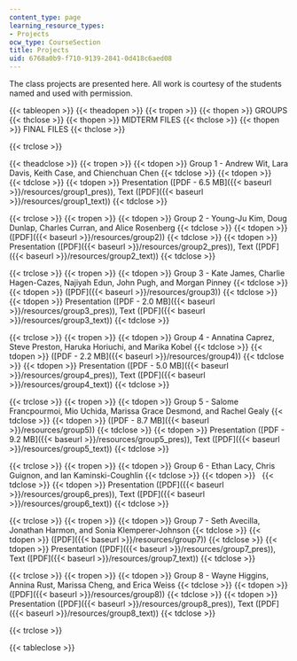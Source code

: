 ```yaml
---
content_type: page
learning_resource_types:
- Projects
ocw_type: CourseSection
title: Projects
uid: 6768a0b9-f710-9139-2841-0d418c6aed08
---
```


The class projects are presented here. All work is courtesy of the students named and used with permission.

{{< tableopen >}}
{{< theadopen >}}
{{< tropen >}}
{{< thopen >}}
GROUPS
{{< thclose >}}
{{< thopen >}}
MIDTERM FILES
{{< thclose >}}
{{< thopen >}}
FINAL FILES
{{< thclose >}}

{{< trclose >}}

{{< theadclose >}}
{{< tropen >}}
{{< tdopen >}}
Group 1 - Andrew Wit, Lara Davis, Keith Case, and Chienchuan Chen
{{< tdclose >}}
{{< tdopen >}}
 
{{< tdclose >}}
{{< tdopen >}}
Presentation ([PDF - 6.5 MB]({{< baseurl >}}/resources/group1_pres)), Text ([PDF]({{< baseurl >}}/resources/group1_text))
{{< tdclose >}}

{{< trclose >}}
{{< tropen >}}
{{< tdopen >}}
Group 2 - Young-Ju Kim, Doug Dunlap, Charles Curran, and Alice Rosenberg
{{< tdclose >}}
{{< tdopen >}}
([PDF]({{< baseurl >}}/resources/group2))
{{< tdclose >}}
{{< tdopen >}}
Presentation ([PDF]({{< baseurl >}}/resources/group2_pres)), Text ([PDF]({{< baseurl >}}/resources/group2_text))
{{< tdclose >}}

{{< trclose >}}
{{< tropen >}}
{{< tdopen >}}
Group 3 - Kate James, Charlie Hagen-Cazes, Najiyah Edun, John Pugh, and Morgan Pinney
{{< tdclose >}}
{{< tdopen >}}
([PDF]({{< baseurl >}}/resources/group3))
{{< tdclose >}}
{{< tdopen >}}
Presentation ([PDF - 2.0 MB]({{< baseurl >}}/resources/group3_pres)), Text ([PDF]({{< baseurl >}}/resources/group3_text))
{{< tdclose >}}

{{< trclose >}}
{{< tropen >}}
{{< tdopen >}}
Group 4 - Annatina Caprez, Steve Preston, Haruka Horiuchi, and Marika Kobel
{{< tdclose >}}
{{< tdopen >}}
([PDF - 2.2 MB]({{< baseurl >}}/resources/group4))
{{< tdclose >}}
{{< tdopen >}}
Presentation ([PDF - 5.0 MB]({{< baseurl >}}/resources/group4_pres)), Text ([PDF]({{< baseurl >}}/resources/group4_text))
{{< tdclose >}}

{{< trclose >}}
{{< tropen >}}
{{< tdopen >}}
Group 5 - Salome Francpourmoi, Mio Uchida, Marissa Grace Desmond, and Rachel Gealy
{{< tdclose >}}
{{< tdopen >}}
([PDF - 8.7 MB]({{< baseurl >}}/resources/group5))
{{< tdclose >}}
{{< tdopen >}}
Presentation ([PDF - 9.2 MB]({{< baseurl >}}/resources/group5_pres)), Text ([PDF]({{< baseurl >}}/resources/group5_text))
{{< tdclose >}}

{{< trclose >}}
{{< tropen >}}
{{< tdopen >}}
Group 6 - Ethan Lacy, Chris Guignon, and Ian Kaminski-Coughlin
{{< tdclose >}}
{{< tdopen >}}
 
{{< tdclose >}}
{{< tdopen >}}
Presentation ([PDF]({{< baseurl >}}/resources/group6_pres)), Text ([PDF]({{< baseurl >}}/resources/group6_text))
{{< tdclose >}}

{{< trclose >}}
{{< tropen >}}
{{< tdopen >}}
Group 7 - Seth Avecilla, Jonathan Harmon, and Sonia Klemperer-Johnson
{{< tdclose >}}
{{< tdopen >}}
([PDF]({{< baseurl >}}/resources/group7))
{{< tdclose >}}
{{< tdopen >}}
Presentation ([PDF]({{< baseurl >}}/resources/group7_pres)), Text ([PDF]({{< baseurl >}}/resources/group7_text))
{{< tdclose >}}

{{< trclose >}}
{{< tropen >}}
{{< tdopen >}}
Group 8 - Wayne Higgins, Annina Rust, Marissa Cheng, and Erica Weiss
{{< tdclose >}}
{{< tdopen >}}
([PDF]({{< baseurl >}}/resources/group8))
{{< tdclose >}}
{{< tdopen >}}
Presentation ([PDF]({{< baseurl >}}/resources/group8_pres)), Text ([PDF]({{< baseurl >}}/resources/group8_text))
{{< tdclose >}}

{{< trclose >}}

{{< tableclose >}}